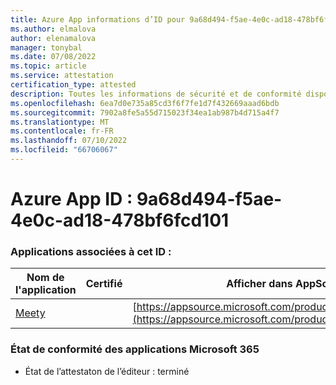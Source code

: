 ```yaml
---
title: Azure App informations d’ID pour 9a68d494-f5ae-4e0c-ad18-478bf6fcd101
ms.author: elmalova
author: elenamalova
manager: tonybal
ms.date: 07/08/2022
ms.topic: article
ms.service: attestation
certification_type: attested
description: Toutes les informations de sécurité et de conformité disponibles pour 9a68d494-f5ae-4e0c-ad18-478bf6fcd101.
ms.openlocfilehash: 6ea7d0e735a85cd3f6f7fe1d7f432669aaad6bdb
ms.sourcegitcommit: 7902a8fe5a55d715023f34ea1ab987b4d715a4f7
ms.translationtype: MT
ms.contentlocale: fr-FR
ms.lasthandoff: 07/10/2022
ms.locfileid: "66706067"
---
```

# <a name="azure-app-id-9a68d494-f5ae-4e0c-ad18-478bf6fcd101"></a>Azure App ID : 9a68d494-f5ae-4e0c-ad18-478bf6fcd101


### <a name="apps-associated-with-this-id"></a>Applications associées à cet ID :
| **Nom de l'application** | **Certifié** | **Afficher dans AppSource** |
|--------------|---------------|-----------------------|
| [Meety](../forward/WA200004258.md) |  | [https://appsource.microsoft.com/product/office/WA200004258](https://appsource.microsoft.com/product/office/WA200004258) |

### <a name="microsoft-365-app-compliance-status"></a>État de conformité des applications Microsoft 365
- État de l’attestaton de l’éditeur : terminé
